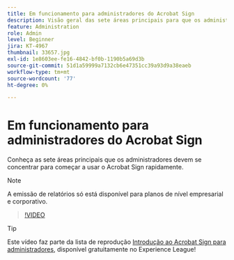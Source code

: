 ```yaml
---
title: Em funcionamento para administradores do Acrobat Sign
description: Visão geral das sete áreas principais para que os administradores comecem a trabalhar rapidamente no Acrobat Sign
feature: Administration
role: Admin
level: Beginner
jira: KT-4967
thumbnail: 33657.jpg
exl-id: 1e8603ee-fe16-4842-bf0b-1190b5a69d3b
source-git-commit: 51d1a59999a7132cb6e47351cc39a93d9a38eaeb
workflow-type: tm+mt
source-wordcount: '77'
ht-degree: 0%

---
```


# Em funcionamento para administradores do Acrobat Sign

Conheça as sete áreas principais que os administradores devem se concentrar para começar a usar o Acrobat Sign rapidamente.

>[!NOTE]
>
>A emissão de relatórios só está disponível para planos de nível empresarial e corporativo.

>[!VIDEO](https://video.tv.adobe.com/v/3412556?quality=12&learn=on&hidetitle=true&captions=por_br)

>[!TIP]
>
>Este vídeo faz parte da lista de reprodução [Introdução ao Acrobat Sign para administradores](https://experienceleague.adobe.com/pt-br/playlists/acrobat-sign-get-started-administrators), disponível gratuitamente no Experience League!
